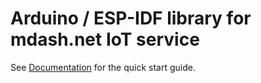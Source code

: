 # Arduino / ESP-IDF library for mdash.net IoT service

See [Documentation](https://mdash.net/docs/) for the quick start guide.
